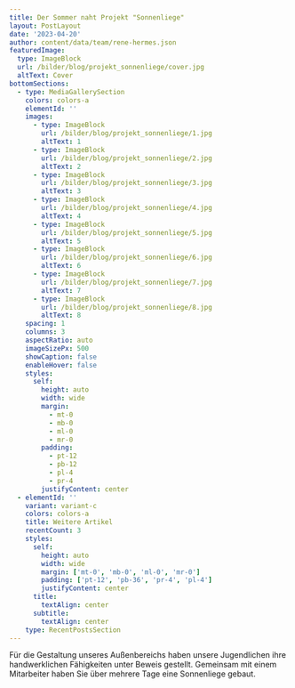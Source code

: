 ```yaml
---
title: Der Sommer naht Projekt "Sonnenliege"
layout: PostLayout
date: '2023-04-20'
author: content/data/team/rene-hermes.json
featuredImage:
  type: ImageBlock
  url: /bilder/blog/projekt_sonnenliege/cover.jpg
  altText: Cover
bottomSections:
  - type: MediaGallerySection
    colors: colors-a
    elementId: ''
    images:
      - type: ImageBlock
        url: /bilder/blog/projekt_sonnenliege/1.jpg
        altText: 1
      - type: ImageBlock
        url: /bilder/blog/projekt_sonnenliege/2.jpg
        altText: 2
      - type: ImageBlock
        url: /bilder/blog/projekt_sonnenliege/3.jpg
        altText: 3
      - type: ImageBlock
        url: /bilder/blog/projekt_sonnenliege/4.jpg
        altText: 4
      - type: ImageBlock
        url: /bilder/blog/projekt_sonnenliege/5.jpg
        altText: 5
      - type: ImageBlock
        url: /bilder/blog/projekt_sonnenliege/6.jpg
        altText: 6
      - type: ImageBlock
        url: /bilder/blog/projekt_sonnenliege/7.jpg
        altText: 7
      - type: ImageBlock
        url: /bilder/blog/projekt_sonnenliege/8.jpg
        altText: 8
    spacing: 1
    columns: 3
    aspectRatio: auto
    imageSizePx: 500
    showCaption: false
    enableHover: false
    styles:
      self:
        height: auto
        width: wide
        margin:
          - mt-0
          - mb-0
          - ml-0
          - mr-0
        padding:
          - pt-12
          - pb-12
          - pl-4
          - pr-4
        justifyContent: center
  - elementId: ''
    variant: variant-c
    colors: colors-a
    title: Weitere Artikel
    recentCount: 3
    styles:
      self:
        height: auto
        width: wide
        margin: ['mt-0', 'mb-0', 'ml-0', 'mr-0']
        padding: ['pt-12', 'pb-36', 'pr-4', 'pl-4']
        justifyContent: center
      title:
        textAlign: center
      subtitle:
        textAlign: center
    type: RecentPostsSection
---
```


Für die Gestaltung unseres Außenbereichs haben unsere Jugendlichen ihre handwerklichen Fähigkeiten unter Beweis gestellt. Gemeinsam mit einem Mitarbeiter haben Sie über mehrere Tage eine Sonnenliege gebaut.
